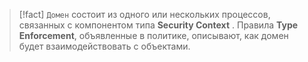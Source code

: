 > [!fact]
> `Домен` состоит из одного или нескольких процессов, связанных с компонентом типа **Security Context** . Правила **Type Enforcement**, объявленные в политике, описывают, как домен будет взаимодействовать с объектами.

